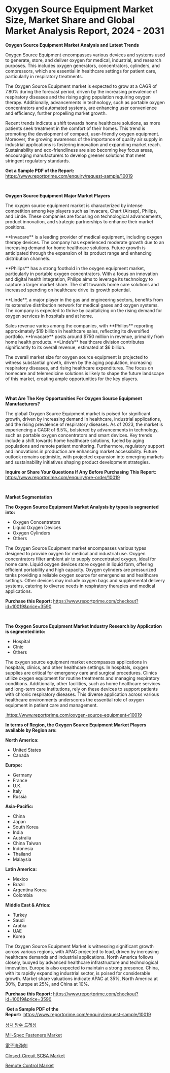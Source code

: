 <p><h1>Oxygen Source Equipment Market Size, Market Share and Global Market Analysis Report, 2024 - 2031</h1></p><p><strong>Oxygen Source Equipment Market Analysis and Latest Trends</strong></p>
<p><p>Oxygen Source Equipment encompasses various devices and systems used to generate, store, and deliver oxygen for medical, industrial, and research purposes. This includes oxygen generators, concentrators, cylinders, and compressors, which are essential in healthcare settings for patient care, particularly in respiratory treatments.</p><p>The Oxygen Source Equipment market is expected to grow at a CAGR of 7.80% during the forecast period, driven by the increasing prevalence of respiratory diseases and the rising aging population requiring oxygen therapy. Additionally, advancements in technology, such as portable oxygen concentrators and automated systems, are enhancing user convenience and efficiency, further propelling market growth.</p><p>Recent trends indicate a shift towards home healthcare solutions, as more patients seek treatment in the comfort of their homes. This trend is promoting the development of compact, user-friendly oxygen equipment. Moreover, the growing awareness of the importance of quality air supply in industrial applications is fostering innovation and expanding market reach. Sustainability and eco-friendliness are also becoming key focus areas, encouraging manufacturers to develop greener solutions that meet stringent regulatory standards.</p></p>
<p><strong>Get a Sample PDF of the Report:&nbsp;</strong> <a href="https://www.reportprime.com/enquiry/request-sample/10019">https://www.reportprime.com/enquiry/request-sample/10019</a></p>
<p>&nbsp;</p>
<p><strong>Oxygen Source Equipment Major Market Players</strong></p>
<p><p>The oxygen source equipment market is characterized by intense competition among key players such as Invacare, Chart (Airsep), Philips, and Linde. These companies are focusing on technological advancements, product innovation, and strategic partnerships to enhance their market positions.</p><p>**Invacare** is a leading provider of medical equipment, including oxygen therapy devices. The company has experienced moderate growth due to an increasing demand for home healthcare solutions. Future growth is anticipated through the expansion of its product range and enhancing distribution channels. </p><p>**Philips** has a strong foothold in the oxygen equipment market, particularly in portable oxygen concentrators. With a focus on innovation and digital health integration, Philips aims to leverage its technology to capture a larger market share. The shift towards home care solutions and increased spending on healthcare drive its growth potential.</p><p>**Linde**, a major player in the gas and engineering sectors, benefits from its extensive distribution network for medical gases and oxygen systems. The company is expected to thrive by capitalizing on the rising demand for oxygen services in hospitals and at home.</p><p>Sales revenue varies among the companies, with **Philips** reporting approximately $19 billion in healthcare sales, reflecting its diversified portfolio. **Invacare** posts around $750 million in revenue, primarily from home health products. **Linde’s** healthcare division contributes significantly to its overall revenue, estimated at $6 billion.</p><p>The overall market size for oxygen source equipment is projected to witness substantial growth, driven by the aging population, increasing respiratory diseases, and rising healthcare expenditures. The focus on homecare and telemedicine solutions is likely to shape the future landscape of this market, creating ample opportunities for the key players.</p></p>
<p>&nbsp;</p>
<p><strong>What Are The Key Opportunities For Oxygen Source Equipment Manufacturers?</strong></p>
<p><p>The global Oxygen Source Equipment market is poised for significant growth, driven by increasing demand in healthcare, industrial applications, and the rising prevalence of respiratory diseases. As of 2023, the market is experiencing a CAGR of 6.5%, bolstered by advancements in technology, such as portable oxygen concentrators and smart devices. Key trends include a shift towards home healthcare solutions, fueled by aging populations and remote patient monitoring. Furthermore, regulatory support and innovations in production are enhancing market accessibility. Future outlook remains optimistic, with projected expansion into emerging markets and sustainability initiatives shaping product development strategies.</p></p>
<p><strong>Inquire or Share Your Questions If Any Before Purchasing This Report:</strong> <a href="https://www.reportprime.com/enquiry/pre-order/10019">https://www.reportprime.com/enquiry/pre-order/10019</a></p>
<p>&nbsp;</p>
<p><strong>Market Segmentation</strong></p>
<p><strong>The Oxygen Source Equipment Market Analysis by types is segmented into:</strong></p>
<p><ul><li>Oxygen Concentrators</li><li>Liquid Oxygen Devices</li><li>Oxygen Cylinders</li><li>Others</li></ul></p>
<p><p>The Oxygen Source Equipment market encompasses various types designed to provide oxygen for medical and industrial use. Oxygen concentrators filter ambient air to supply concentrated oxygen, ideal for home care. Liquid oxygen devices store oxygen in liquid form, offering efficient portability and high capacity. Oxygen cylinders are pressurized tanks providing a reliable oxygen source for emergencies and healthcare settings. Other devices may include oxygen bags and supplemental delivery systems, catering to diverse needs in respiratory therapies and medical applications.</p></p>
<p><strong>Purchase this Report:&nbsp;</strong><a href="https://www.reportprime.com/checkout?id=10019&price=3590">https://www.reportprime.com/checkout?id=10019&price=3590</a></p>
<p>&nbsp;</p>
<p><strong>The Oxygen Source Equipment Market Industry Research by Application is segmented into:</strong></p>
<p><ul><li>Hospital</li><li>Clnic</li><li>Others</li></ul></p>
<p><p>The oxygen source equipment market encompasses applications in hospitals, clinics, and other healthcare settings. In hospitals, oxygen supplies are critical for emergency care and surgical procedures. Clinics utilize oxygen equipment for routine treatments and managing respiratory conditions. Additionally, other facilities, such as home healthcare services and long-term care institutions, rely on these devices to support patients with chronic respiratory diseases. This diverse application across various healthcare environments underscores the essential role of oxygen equipment in patient care and management.</p></p>
<p><a href="https://www.reportprime.com/oxygen-source-equipment-r10019">&nbsp;https://www.reportprime.com/oxygen-source-equipment-r10019</a></p>
<p><strong>In terms of Region, the Oxygen Source Equipment Market Players available by Region are:</strong></p>
<p>
    <p> <strong> North America: </strong>
        <ul>
            <li>United States</li>
            <li>Canada</li>
        </ul>
        </p> 
    <p> <strong> Europe: </strong>
        <ul>
            <li>Germany</li>
            <li>France</li>
            <li>U.K.</li>
            <li>Italy</li>
            <li>Russia</li>
        </ul>
        </p> 
    <p> <strong> Asia-Pacific: </strong>
        <ul>
            <li>China</li>
            <li>Japan</li>
            <li>South Korea</li>
            <li>India</li>
            <li>Australia</li>
            <li>China Taiwan</li>
            <li>Indonesia</li>
            <li>Thailand</li>
            <li>Malaysia</li>
        </ul>
        </p> 
    <p> <strong> Latin America: </strong>
        <ul>
            <li>Mexico</li>
            <li>Brazil</li>
            <li>Argentina Korea</li>
            <li>Colombia</li>
        </ul>
        </p> 
    <p> <strong> Middle East & Africa: </strong>
        <ul>
            <li>Turkey</li>
            <li>Saudi</li>
            <li>Arabia</li>
            <li>UAE</li>
            <li>Korea</li>
        </ul>
    </p>
    </p>
<p><p>The Oxygen Source Equipment Market is witnessing significant growth across various regions, with APAC projected to lead, driven by increasing healthcare demands and industrial applications. North America follows closely, buoyed by advanced healthcare infrastructure and technological innovation. Europe is also expected to maintain a strong presence. China, with its rapidly expanding industrial sector, is poised for considerable growth. Market share valuations indicate APAC at 35%, North America at 30%, Europe at 25%, and China at 10%.</p></p>
<p><strong>Purchase this Report: </strong><a href="https://www.reportprime.com/checkout?id=10019&price=3590">https://www.reportprime.com/checkout?id=10019&price=3590</a></p>
<p>&nbsp;<strong>Get a Sample PDF of the Report:&nbsp;&nbsp;</strong><a href="https://www.reportprime.com/enquiry/request-sample/10019">https://www.reportprime.com/enquiry/request-sample/10019</a></p>
<p><strong></strong></p>
<p><p><a href="https://medium.com/@brendanmata77/%EC%84%B8%EA%B3%84-wound-waterproof-dressing-market-%EC%9D%80-2024%EC%97%90%EC%84%9C-2031%EB%A1%9C-%EC%97%B0%ED%8F%89%EA%B7%A0-%EC%A6%9D%EA%B0%80%EC%9C%A8%EC%9D%84-%EB%B3%B4%EC%9D%BC-%EA%B2%83%EC%9C%BC%EB%A1%9C-%EC%98%88%EC%83%81%EB%90%A9%EB%8B%88%EB%8B%A4-028bc02bd2a0?postPublishedType=initial">상처 방수 드레싱</a></p><p><a href="https://issuu.com/reportprime-2/docs/mil-spec-fasteners-market-size-2030_0e476f7c6f4974">Mil-Spec Fasteners Market</a></p><p><a href="https://medium.com/@felicidadbucar3s/electronic-cleaning-agents-market-%E3%81%AF-%E3%82%B3%E3%82%B9%E3%83%88%E7%AE%A1%E7%90%86%E3%81%A8%E5%8A%B9%E7%8E%87%E5%90%91%E4%B8%8A%E3%82%92%E5%84%AA%E5%85%88%E3%81%97%E3%81%BE%E3%81%99-%E3%81%95%E3%82%89%E3%81%AB-%E5%A0%B1%E5%91%8A%E6%9B%B8%E3%81%AF%E5%B8%82%E5%A0%B4%E3%81%AE%E9%9C%80%E8%A6%81%E9%9D%A2%E3%81%A8%E4%BE%9B%E7%B5%A6%E9%9D%A2%E3%81%AE%E4%B8%A1%E6%96%B9%E3%82%92%E3%82%AB%E3%83%90%E3%83%BC%E3%81%97%E3%81%A6%E3%81%84%E3%81%BE%E3%81%99-electronic-43cfb928c5b7?postPublishedType=initial">電子洗浄剤</a></p><p><a href="https://medium.com/@natoshajacobsk69/this-report-aims-to-provide-a-comprehensive-presentation-of-the-global-market-for-closed-circuit-a280083a235e">Closed-Circuit SCBA Market</a></p><p><a href="https://www.linkedin.com/pulse/remote-control-industry-sector-market-dynamics-future-scenarios-9t18c?trackingId=uysgAVPySl%2BYUUz5gf5NYw%3D%3D">Remote Control Market</a></p></p>